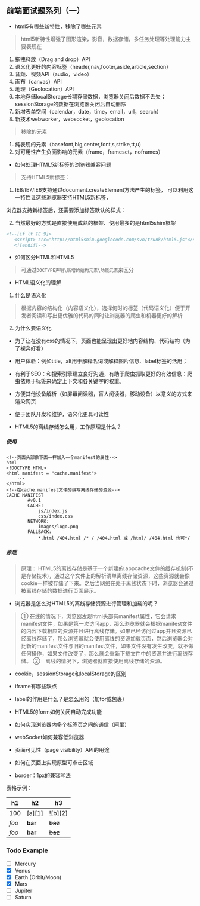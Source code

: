 ## 前端面试题系列（一）

- html5有哪些新特性，移除了哪些元素 

> html5新特性增强了图形渲染，影音，数据存储，多任务处理等处理能力主要表现在
  1. 拖拽释放（Drag and drop）API
  2. 语义化更好的内容标签（header,nav,footer,aside,article,section）
  3. 音频、视频API（audio，video）
  4. 画布（canvas）API
  5. 地理（Geolocation）API
  6. 本地存储localStorage长期存储数据，浏览器关闭后数据不丢失；
  sessionStorage的数据在浏览器关闭后自动删除
  7. 新增表单空间（calendar，date，time，email，url，search）
  8. 新技术webworker，websocket，geolocation
  
> 移除的元素
  1. 纯表现的元素（basefont,big,center,font,s,strike,tt,u)
  2. 对可用性产生负面影响的元素（frame，frameset，noframes）

- 如何处理HTML5新标签的浏览器兼容问题

> 支持HTML5新标签：
 
1. IE8/IE7/IE6支持通过document.createElement方法产生的标签，
  可以利用这一特性让这些浏览器支持HTML5新标签，
 
  浏览器支持新标签后，还需要添加标签默认的样式：
 
2. 当然最好的方式是直接使用成熟的框架、使用最多的是html5shim框架
```html   
<!--[if lt IE 9]> 
   <script> src="http://html5shim.googlecode.com/svn/trunk/html5.js"</script> 
   <![endif]--> 
```
- 如何区分HTML和HTML5

> 可通过`DOCTYPE声明\新增的结构元素\功能元素`来区分

- HTML语义化的理解

1. 什么是语义化

> 根据内容的结构化（内容语义化），选择何时的标签（代码语义化）便于开发者阅读和写出更优雅的代码的同时让浏览器的爬虫和机器更好的解析

2. 为什么要语义化

 - 为了让在没有css的情况下，页面也能呈现出更好地内容结构、代码结构（为了裸奔好看）
 - 用户体验：例如title，alt用于解释名词或解释图片信息、label标签的活用；
 - 有利于SEO：和搜索引擎建立良好沟通，有助于爬虫抓取更好的有效信息：爬虫依赖于标签来确定上下文和各关键字的权重。
 - 方便其他设备解析（如屏幕阅读器，盲人阅读器，移动设备）以意义的方式来渲染网页
 - 便于团队开发和维护，语义化更具可读性

- HTML5的离线存储怎么用，工作原理是什么？
##### 使用
```
<!--页面头部像下面一样加入一个manifest的属性-->
html
<!DOCTYPE HTML>
<html manifest = "cache.manifest">
    ···
</html>
<!--在cache.manifest文件的编写离线存储的资源-->
CACHE MANIFEST  
        #v0.1  
        CACHE:  
            js/index.js  
            css/index.css  
        NETWORK:  
            images/logo.png  
        FALLBACK:  
            *.html /404.html /* / /404.html 或 /html/ /404.html 也可*/  
```
##### 原理

> 原理：
HTML5的离线存储是基于一个新建的.appcache文件的缓存机制(不是存储技术)，通过这个文件上的解析清单离线存储资源，这些资源就会像cookie一样被存储了下来。之后当网络在处于离线状态下时，浏览器会通过被离线存储的数据进行页面展示。

- 浏览器是怎么对HTML5的离线存储资源进行管理和加载的呢？

> ① 在线的情况下，浏览器发现html头部有manifest属性，它会请求manifest文件，如果是第一次访问app，那么浏览器就会根据manifest文件的内容下载相应的资源并且进行离线存储。如果已经访问过app并且资源已经离线存储了，那么浏览器就会使用离线的资源加载页面，然后浏览器会对比新的manifest文件与旧的manifest文件，如果文件没有发生改变，就不做任何操作，如果文件改变了，那么就会重新下载文件中的资源并进行离线存储。
②　离线的情况下，浏览器就直接使用离线存储的资源。

- cookie，sessionStorage和localStorage的区别

- iframe有哪些缺点

- label的作用是什么？是怎么用的（加for或包裹） 

- HTML5的form如何关闭自动完成功能

- 如何实现浏览器内多个标签页之间的通信（阿里）

- webSocket如何兼容低浏览器

- 页面可见性（page visibility）API的用途

- 如何在页面上实现原型可点击区域

- border：1px的兼容写法


表格示例：

| h1    |    h2   |      h3 |
|-------|---------|---------|
| 100   | [a][1]  | ![b][2] |
| *foo* | **bar** | ~~baz~~ |
| *foo* | **bar** | ~~baz~~ |


### Todo Example

 - [ ] Mercury
 - [x] Venus
 - [x] Earth (Orbit/Moon)
 - [x] Mars
 - [ ] Jupiter
 - [ ] Saturn

[^note]: 测试是指测试

